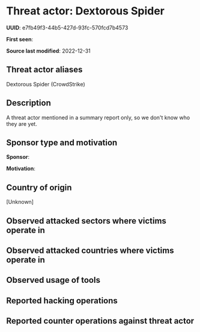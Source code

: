 # Threat actor: Dextorous Spider

**UUID**: e7fb49f3-44b5-427d-93fc-570fcd7b4573

**First seen**: 

**Source last modified**: 2022-12-31

## Threat actor aliases

Dextorous Spider (CrowdStrike)

## Description

A threat actor mentioned in a summary report only, so we don't know who they are yet.

## Sponsor type and motivation

**Sponsor**: 

**Motivation**: 


## Country of origin

[Unknown]

## Observed attacked sectors where victims operate in



## Observed attacked countries where victims operate in



## Observed usage of tools



## Reported hacking operations



## Reported counter operations against threat actor





